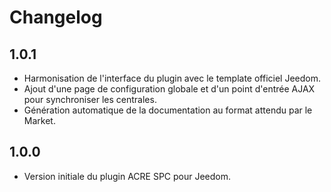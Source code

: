 # Changelog

## 1.0.1
- Harmonisation de l'interface du plugin avec le template officiel Jeedom.
- Ajout d'une page de configuration globale et d'un point d'entrée AJAX pour synchroniser les centrales.
- Génération automatique de la documentation au format attendu par le Market.

## 1.0.0
- Version initiale du plugin ACRE SPC pour Jeedom.

